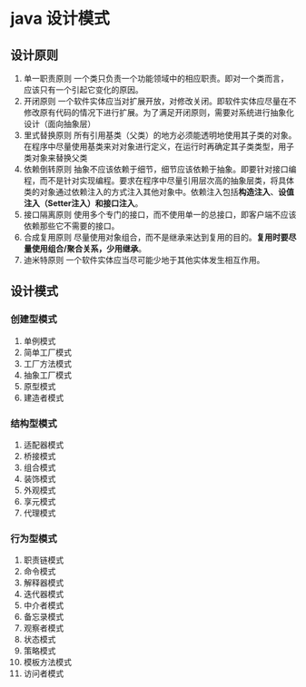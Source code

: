 # java 设计模式

## 设计原则

1. 单一职责原则
    一个类只负责一个功能领域中的相应职责。即对一个类而言， 应该只有一个引起它变化的原因。
2. 开闭原则
   一个软件实体应当对扩展开放，对修改关闭。即软件实体应尽量在不修改原有代码的情况下进行扩展。为了满足开闭原则，需要对系统进行抽象化设计（面向抽象层）
3. 里式替换原则
   所有引用基类（父类）的地方必须能透明地使用其子类的对象。在程序中尽量使用基类来对对象进行定义，在运行时再确定其子类类型，用子类对象来替换父类
4. 依赖倒转原则
   抽象不应该依赖于细节，细节应该依赖于抽象。即要针对接口编程，而不是针对实现编程。要求在程序中尽量引用层次高的抽象层类，将具体类的对象通过依赖注入的方式注入其他对象中。依赖注入包括**构造注入**、**设值注入（Setter注入）**和**接口注入**。
5. 接口隔离原则
   使用多个专门的接口，而不使用单一的总接口，即客户端不应该依赖那些它不需要的接口。
6. 合成复用原则
   尽量使用对象组合，而不是继承来达到复用的目的。**复用时要尽量使用组合/聚合关系，少用继承**。
7. 迪米特原则
   一个软件实体应当尽可能少地于其他实体发生相互作用。

## 设计模式

### 创建型模式

1. 单例模式
2. 简单工厂模式
3. 工厂方法模式
4. 抽象工厂模式
5. 原型模式
6. 建造者模式

### 结构型模式

1. 适配器模式
2. 桥接模式
3. 组合模式
4. 装饰模式
5. 外观模式
6. 享元模式
7. 代理模式

### 行为型模式

1. 职责链模式
2. 命令模式
3. 解释器模式
4. 迭代器模式
5. 中介者模式
6. 备忘录模式
7. 观察者模式
8. 状态模式
9. 策略模式
10. 模板方法模式
11. 访问者模式
